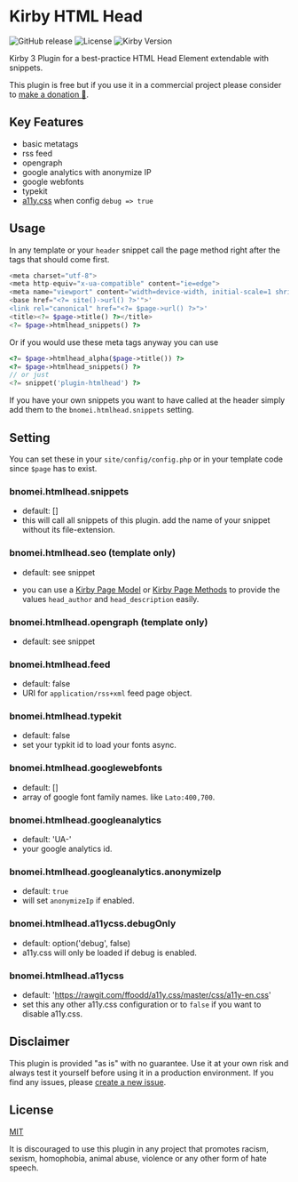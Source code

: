 # Kirby HTML Head

![GitHub release](https://img.shields.io/github/release/bnomei/kirby3-htmlhead.svg?maxAge=1800) ![License](https://img.shields.io/github/license/mashape/apistatus.svg) ![Kirby Version](https://img.shields.io/badge/Kirby-3%2B-red.svg)

Kirby 3 Plugin for a best-practice HTML Head Element extendable with snippets.

This plugin is free but if you use it in a commercial project please consider to [make a donation 🍻](https://www.paypal.me/bnomei/5).

## Key Features

- basic metatags
- rss feed
- opengraph
- google analytics with anonymize IP
- google webfonts
- typekit
- [a11y.css](http://ffoodd.github.io/a11y.css/) when config `debug => true`

## Usage

In any template or your `header` snippet call the page method right after the tags that should come first.

```php
<meta charset="utf-8">
<meta http-equiv="x-ua-compatible" content="ie=edge">
<meta name="viewport" content="width=device-width, initial-scale=1 shrink-to-fit=no">
<base href="<?= site()->url() ?>'">'
<link rel="canonical" href="<?= $page->url() ?>">'
<title><?= $page->title() ?></title>
<?= $page->htmlhead_snippets() ?>
```

Or if you would use these meta tags anyway you can use

```php
<?= $page->htmlhead_alpha($page->title()) ?>
<?= $page->htmlhead_snippets() ?>
// or just
<?= snippet('plugin-htmlhead') ?>
```

If you have your own snippets you want to have called at the header simply add them to the `bnomei.htmlhead.snippets` setting.

## Setting

You can set these in your `site/config/config.php` or in your template code since `$page` has to exist.

### bnomei.htmlhead.snippets
- default: []
- this will call all snippets of this plugin. add the name of your snippet without its file-extension.

### bnomei.htmlhead.seo (template only)
- default: see snippet

- you can use a [Kirby Page Model](https://getkirby.com/docs/developer-guide/advanced/models) or [Kirby Page Methods](https://getkirby.com/docs/developer-guide/objects/page) to provide the values `head_author` and `head_description` easily.

### bnomei.htmlhead.opengraph (template only)
- default: see snippet

### bnomei.htmlhead.feed
- default: false
- URI for `application/rss+xml` feed page object.

### bnomei.htmlhead.typekit
- default: false
- set your typkit id to load your fonts async.

### bnomei.htmlhead.googlewebfonts
- default: []
- array of google font family names. like `Lato:400,700`.

### bnomei.htmlhead.googleanalytics
- default: 'UA-'
- your google analytics id.

### bnomei.htmlhead.googleanalytics.anonymizeIp
- default: `true`
- will set `anonymizeIp` if enabled.

### bnomei.htmlhead.a11ycss.debugOnly
- default: option('debug', false)
- a11y.css will only be loaded if debug is enabled.

### bnomei.htmlhead.a11ycss
- default: 'https://rawgit.com/ffoodd/a11y.css/master/css/a11y-en.css'
- set this any other a11y.css configuration or to `false` if you want to disable a11y.css.

## Disclaimer

This plugin is provided "as is" with no guarantee. Use it at your own risk and always test it yourself before using it in a production environment. If you find any issues, please [create a new issue](https://github.com/bnomei/kirby3-htmlhead/issues/new).

## License

[MIT](https://opensource.org/licenses/MIT)

It is discouraged to use this plugin in any project that promotes racism, sexism, homophobia, animal abuse, violence or any other form of hate speech.
